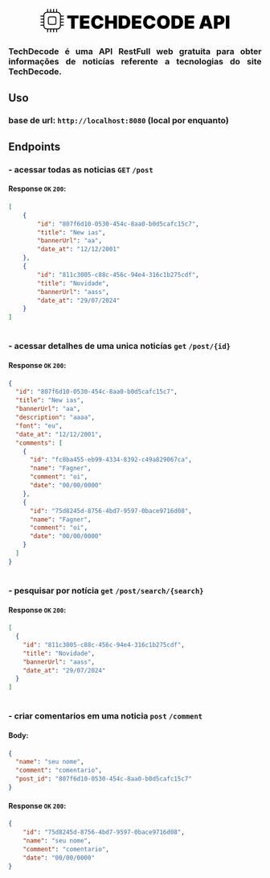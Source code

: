 #
<div align="center">
    <img src="assets/logo.png" alt="logo"/>
</div>

<h3 align="justify">
    TechDecode é uma API RestFull web gratuita para obter informações de noticías referente a tecnologias do site TechDecode.
</h3> 

## Uso

### base de url: `http://localhost:8080` (local por enquanto)

## Endpoints
    
### - acessar todas as noticias `GET` `/post`
#### Response `OK` `200`:
```json
[
    {
        "id": "807f6d10-0530-454c-8aa0-b0d5cafc15c7",
        "title": "New ias",
        "bannerUrl": "aa",
        "date_at": "12/12/2001"
    },
    {
        "id": "811c3005-c88c-456c-94e4-316c1b275cdf",
        "title": "Novidade",
        "bannerUrl": "aass",
        "date_at": "29/07/2024"
    }
]
```

#

### - acessar detalhes de uma unica noticías `get` `/post/{id}` 

#### Response `OK` `200`:
```json
{
  "id": "807f6d10-0530-454c-8aa0-b0d5cafc15c7",
  "title": "New ias",
  "bannerUrl": "aa",
  "description": "aaaa",
  "font": "eu",
  "date_at": "12/12/2001",
  "comments": [
    {
      "id": "fc8ba455-eb99-4334-8392-c49a829067ca",
      "name": "Fagner",
      "comment": "oi",
      "date": "00/00/0000"
    },
    {
      "id": "75d8245d-8756-4bd7-9597-0bace9716d08",
      "name": "Fagner",
      "comment": "oi",
      "date": "00/00/0000"
    }
  ]
}
```

#

### - pesquisar por notícia `get` `/post/search/{search}`

#### Response `OK` `200`:
```json
[
  {
    "id": "811c3005-c88c-456c-94e4-316c1b275cdf",
    "title": "Novidade",
    "bannerUrl": "aass",
    "date_at": "29/07/2024"
  }
]
```

#

### - criar comentarios em uma noticia `post` `/comment`
#### Body:
```json
{
  "name": "seu nome",
  "comment": "comentario",
  "post_id": "807f6d10-0530-454c-8aa0-b0d5cafc15c7"
}
```
#### Response `OK` `200`:
```json
{
    "id": "75d8245d-8756-4bd7-9597-0bace9716d08",
    "name": "seu nome",
    "comment": "comentario",
    "date": "00/00/0000"
}
```